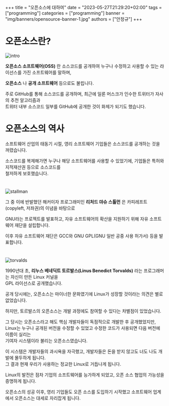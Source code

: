 +++
title = "오픈소스에 대하여"
date = "2023-05-27T21:29:20+02:00"
tags = ["programming"]
categories = ["programming"]
banner = "img/banners/opensource-banner-1.jpg"
authors = ["안정규"]
+++


# 오픈소스란?

![intro](http://m.ddaily.co.kr/photos/2017/06/23/2017062314255591775_l.jpg)

**오픈소스 소프트웨어(OSS)** 란 소스코드를 공개하여 누구나 수정하고 사용할 수 있는 라이선스를 가진 소프트웨어를 말하며,

**오픈소스** 나 **공개 소프트웨어**  등으로도 불립니다.

주로 GitHub를 통해 소스코드를 공개하며, 최근에 일론 머스크가 인수한 트위터가 자사의 추천 알고리즘과     
트위터 내부 소스코드 일부를 GitHub에 공개한 것이 화제가 되기도 했습니다.




# 오픈소스의 역사

소프트웨어 산업의 태동기 시절, 영리 소프트웨어 기업들은 소스코드를 공개하는 것을 꺼렸습니다.  

소스코드를 복제해가면 누구나 해당 소프트웨어를 사용할 수 있었기에, 기업들은 특허와 지적재산권 등으로 소스코드를     
철저하게 보호했습니다.  
# 

![stallman](https://cdn.britannica.com/45/135845-050-586C15A7/Richard-Matthew-Stallman-2009.jpg?w=400&h=300&c=crop)
  
그 중 이에 반발했던 해커이자 프로그래미인 **리처드 먀슈 스톨먼** 은 카피레프트(copyleft, 저좌권)의 이념을 바탕으로      

GNU라는 프로젝트를 발표하고, 자유 소프트웨어의 확산을 지원하기 위해 자유 소프트웨어 재단을 설립합니다.      

이후 자유 소프트웨어 재단은 GCC와 GNU GPL(GNU 일반 공중 사용 허가서) 등을 발표합니다.   
# 

![torvalds](https://media.newyorker.com/photos/5ba177da9eb2f7420aadeb98/master/w_2560%2Cc_limit/Cohen-Linus-Torvalds.jpg)       

1990년대 초, **리누스 베네딕트 토르발스(Linus Benedict Torvalds)** 라는 프로그래머는 자신이 만든 Linux 커널을        
GPL 라이선스로 공개했습니다.     

공개 당시에는, 오픈소스는 마이너한 문화였기에 Linux가 성장할 것이라는 의견은 별로 없었습니다.        

하지만, 토르발스의 오픈소스는 개발 과정에도 참여할 수 있다는 차별점이 있었습니다.       

그 당시는 오픈소스라고 해도 핵심 개발자들이 독점적으로 개발한 후 공개했었지만,   
Linux는 누구나 공개된 버전을 수정할 수 있었고 수정한 코드가 사용되면 다음 버전에 이름이 실리는    
기여자 시스템이라 불리는 오픈소스였습니다.   

이 시스템은 개발자들의 과시욕을 자극했고, 개발자들은 돈을 받지 않고도 너도 나도 개발에 몰두하게 됩니다.        
그 결과 현재 우리가 사용하는 정교한 Linux로 거듭나게 됩니다.

Linux의 발전은 점차 기업의 소프트웨어를 능가하게 되었고, 오픈 소스 협업의 가능성을 증명하게 됩니다.

오픈소스의 성공 이후, 영리 기업들도 오픈 소스를 도입하기 시작했고 소프트웨어 업계에서 오픈소스는 대세로 자리잡게 됩니다.




